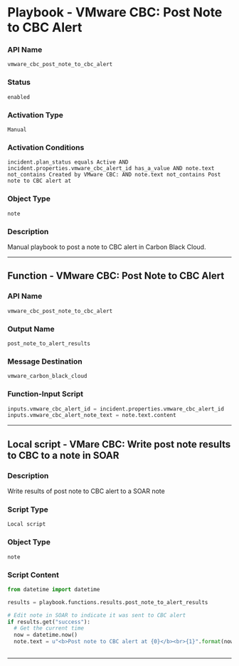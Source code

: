 <!--
    DO NOT MANUALLY EDIT THIS FILE
    THIS FILE IS AUTOMATICALLY GENERATED WITH resilient-sdk codegen
    Generated with resilient-sdk v52.0.0.0.927
-->

# Playbook - VMware CBC: Post Note to CBC Alert

### API Name
`vmware_cbc_post_note_to_cbc_alert`

### Status
`enabled`

### Activation Type
`Manual`

### Activation Conditions
`incident.plan_status equals Active AND incident.properties.vmware_cbc_alert_id has_a_value AND note.text not_contains Created by VMware CBC: AND note.text not_contains Post note to CBC alert at`

### Object Type
`note`

### Description
Manual playbook to post a note to CBC alert in Carbon Black Cloud.


---
## Function - VMware CBC: Post Note to CBC Alert

### API Name
`vmware_cbc_post_note_to_cbc_alert`

### Output Name
`post_note_to_alert_results`

### Message Destination
`vmware_carbon_black_cloud`

### Function-Input Script
```python
inputs.vmware_cbc_alert_id = incident.properties.vmware_cbc_alert_id
inputs.vmware_cbc_alert_note_text = note.text.content
```

---

## Local script - VMare CBC: Write post note results to CBC to a note in SOAR

### Description
Write results of post note to CBC alert to a SOAR note

### Script Type
`Local script`

### Object Type
`note`

### Script Content
```python
from datetime import datetime

results = playbook.functions.results.post_note_to_alert_results

# Edit note in SOAR to indicate it was sent to CBC alert
if results.get("success"):
  # Get the current time
  now = datetime.now()
  note.text = u"<b>Post note to CBC alert at {0}</b><br>{1}".format(now, note.text.content)
  
```

---

